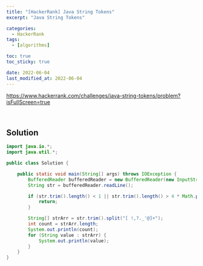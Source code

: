 ```yaml
---
title: "[HackerRank] Java String Tokens"
excerpt: "Java String Tokens"

categories:
  - HackerRank
tags:
  - [algorithms]

toc: true
toc_sticky: true

date: 2022-06-04
last_modified_at: 2022-06-04
---
```


<https://www.hackerrank.com/challenges/java-string-tokens/problem?isFullScreen=true>

<br>

## Solution

```java
import java.io.*;
import java.util.*;

public class Solution {

    public static void main(String[] args) throws IOException {
        BufferedReader bufferedReader = new BufferedReader(new InputStreamReader(System.in));
        String str = bufferedReader.readLine();

        if (str.trim().length() < 1 || str.trim().length() > 4 * Math.pow(10, 5)) {
            return;
        }

        String[] strArr = str.trim().split("[ !,?._'@]+");
        int count = strArr.length;
        System.out.println(count);
        for (String value : strArr) {
            System.out.println(value);
        }
    }
}
```